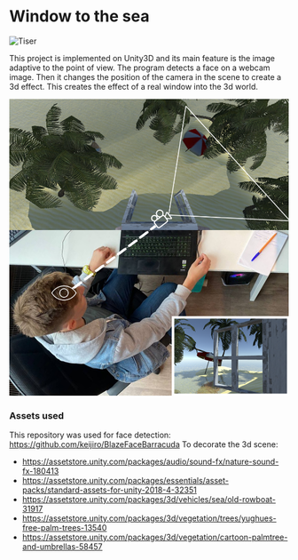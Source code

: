 # Window to the sea

![Tiser](images/preview_no_text.png)

This project is implemented on Unity3D and its main feature is the image adaptive to the point of view. The program detects a face on a webcam image. Then it changes the position of the camera in the scene to create a 3d effect. This creates the effect of a real window into the 3d world.

![Description](images/window_describe.png)

### Assets used
This repository was used for face detection: https://github.com/keijiro/BlazeFaceBarracuda
To decorate the 3d scene:
  - https://assetstore.unity.com/packages/audio/sound-fx/nature-sound-fx-180413
  - https://assetstore.unity.com/packages/essentials/asset-packs/standard-assets-for-unity-2018-4-32351
  - https://assetstore.unity.com/packages/3d/vehicles/sea/old-rowboat-31917
  - https://assetstore.unity.com/packages/3d/vegetation/trees/yughues-free-palm-trees-13540
  - https://assetstore.unity.com/packages/3d/vegetation/cartoon-palmtree-and-umbrellas-58457